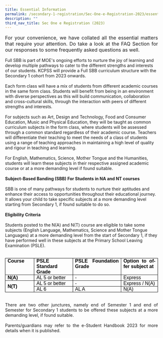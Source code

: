 ```yaml
---
title: Essential Information
permalink: /secondary-1-registration/Sec-One-e-Registration-2023/essential-information/
description: ""
third_nav_title: Sec One e Registration (2023)
---
```

<p style="text-align: justify;font-size:16px;">For your convenience, we have collated all the essential matters that require your attention. Do take a look at the FAQ Section for our responses to some frequently asked questions as well.</p>



<div>Full SBB is part of MOE's ongoing efforts to nurture the joy of learning and develop multiple pathways to cater to the different strengths and interests of our students. KCPSS will provide a Full SBB curriculum structure with the Secondary 1 cohort from 2023 onwards.&nbsp;
</div>
<div><br>
</div>
<div>Each form class will have a mix of students from different academic courses in the same form class. Students will benefit from being in an environment with diverse perspectives as this will build communication, collaboration and cross-cultural skills, through the interaction with peers of different strengths and interests.
</div>
<div><br>
</div>
<div>For subjects such as Art, Design and Technology, Food and Consumer Education, Music and Physical Education, they will be taught as common curriculum subjects in the form class, where students will be assessed through a common standard regardless of their academic course. Teachers will differentiate their teaching to meet the needs of a class of students using a range of teaching approaches in maintaining a high level of quality and rigour in teaching and learning.&nbsp;
</div>
<div><br>
</div>
<div>For English, Mathematics, Science, Mother Tongue and the Humanities, students will learn these subjects in their respective assigned academic course or at a more demanding level if found suitable.
</div>
<div><br>
</div>
<div><b>Subject-Based Banding (SBB) For Students in NA and NT courses</b>
</div>
<div><br>
</div>
<div>SBB is one of many pathways for students to nurture their aptitudes and enhance their access to opportunities throughout their educational journey. It allows your child to take specific subjects at a more demanding level starting from Secondary 1, if found suitable to do so.&nbsp;
</div>
<div><br>
</div>
<div><b>Eligibility Criteria</b>
</div>
<div><br>
</div>
<div>Students posted to the N(A) and N(T) course are eligible to take some subjects (English Language, Mathematics, Science and Mother Tongue Languages) at a more demanding level from the start of Secondary 1, if they have performed well in these subjects at the Primary School Leaving Examination (PSLE).
</div>
<div><br>
</div>
<div>
<div align="center">
</div>
</div>
<div>
<div>
<div align="center">
<table style="border: none; width: 100%;" width="625" cellpadding="0" cellspacing="0" border="1" class="MsoTableLightGridAccent2">
 
<tbody>
<tr style="mso-yfti-irow:-1;mso-yfti-firstrow:yes;mso-yfti-lastfirstrow:yes;
  height:13.55pt">
  
<td style="width: 156px; border: 1pt solid windowtext; padding: 0in 5.4pt; height: 13.55pt;" valign="top" width="95">
  <p style="margin:0in;mso-add-space:auto;
  text-align:justify;text-justify:inter-ideograph;mso-line-height-alt:1.15pt;
  mso-yfti-cnfc:5" class="MsoListParagraphCxSpFirst"><b><span style="font-size:12.0pt;font-family:
  &quot;Arial&quot;,sans-serif;mso-fareast-font-family:&quot;DengXian Light&quot;;mso-fareast-theme-font:
  major-fareast;color:black;mso-themecolor:text1;mso-ansi-language:EN-SG;
  mso-fareast-language:EN-US;mso-bidi-language:AR-SA" lang="EN-SG">Course</span></b></p>
  
</td>
  
<td style="width: 242px; border-top: 1pt solid windowtext; border-right: 1pt solid windowtext; border-bottom: 1pt solid windowtext; border-image: initial; border-left: none; padding: 0in 5.4pt; height: 13.55pt;" valign="top" width="156">
  <p style="margin:0in;mso-add-space:auto;
  text-align:justify;text-justify:inter-ideograph;mso-line-height-alt:1.15pt;
  mso-yfti-cnfc:1" class="MsoListParagraphCxSpMiddle"><b><span style="font-size:12.0pt;font-family:
  &quot;Arial&quot;,sans-serif;mso-fareast-font-family:&quot;DengXian Light&quot;;mso-fareast-theme-font:
  major-fareast;color:black;mso-themecolor:text1;mso-ansi-language:EN-SG;
  mso-fareast-language:EN-US;mso-bidi-language:AR-SA" lang="EN-SG">PSLE Standard Grade</span></b></p>
  
</td>
  
<td style="width: 318px; border-top: 1pt solid windowtext; border-right: 1pt solid windowtext; border-bottom: 1pt solid windowtext; border-image: initial; border-left: none; padding: 0in 5.4pt; height: 13.55pt;" valign="top" width="210">
  <p style="margin:0in;mso-add-space:auto;
  text-align:justify;text-justify:inter-ideograph;mso-line-height-alt:1.15pt;
  mso-yfti-cnfc:1" class="MsoListParagraphCxSpMiddle"><b><span style="font-size:12.0pt;font-family:
  &quot;Arial&quot;,sans-serif;mso-fareast-font-family:&quot;DengXian Light&quot;;mso-fareast-theme-font:
  major-fareast;color:black;mso-themecolor:text1;mso-ansi-language:EN-SG;
  mso-fareast-language:EN-US;mso-bidi-language:AR-SA" lang="EN-SG">PSLE Foundation Grade</span></b></p>
  
</td>
  
<td style="width: 252px; border-top: 1pt solid windowtext; border-right: 1pt solid windowtext; border-bottom: 1pt solid windowtext; border-image: initial; border-left: none; padding: 0in 5.4pt; height: 13.55pt;" valign="top" width="163">
  <p style="margin:0in;mso-add-space:auto;
  text-align:justify;text-justify:inter-ideograph;mso-line-height-alt:1.15pt;
  mso-yfti-cnfc:1" class="MsoListParagraphCxSpLast"><b><span style="font-size:12.0pt;font-family:
  &quot;Arial&quot;,sans-serif;mso-fareast-font-family:&quot;DengXian Light&quot;;mso-fareast-theme-font:
  major-fareast;color:black;mso-themecolor:text1;mso-ansi-language:EN-SG;
  mso-fareast-language:EN-US;mso-bidi-language:AR-SA" lang="EN-SG">Option to offer subject
  at</span></b></p>
  
</td>
 
</tr>
 
<tr style="mso-yfti-irow:0;height:2.5pt">
  
<td style="width:71.25pt;border:solid windowtext 1.0pt;border-top:
  none;mso-border-top-alt:solid windowtext .5pt;mso-border-alt:solid windowtext .5pt;
  padding:0in 5.4pt 0in 5.4pt;height:2.5pt" width="95">
  <p style="margin:0in;mso-add-space:auto;
  text-align:justify;text-justify:inter-ideograph;mso-line-height-alt:1.15pt;
  mso-yfti-cnfc:68" class="MsoListParagraphCxSpFirst"><b><span style="font-size:12.0pt;font-family:
  &quot;Arial&quot;,sans-serif;mso-fareast-font-family:&quot;DengXian Light&quot;;mso-fareast-theme-font:
  major-fareast;color:black;mso-themecolor:text1;mso-ansi-language:EN-SG;
  mso-fareast-language:EN-US;mso-bidi-language:AR-SA" lang="EN-SG">N(A)</span></b></p>
  
</td>
  
<td style="width:117.25pt;border-top:none;border-left:none;
  border-bottom:solid windowtext 1.0pt;border-right:solid windowtext 1.0pt;
  mso-border-top-alt:solid windowtext .5pt;mso-border-left-alt:solid windowtext .5pt;
  mso-border-alt:solid windowtext .5pt;padding:0in 5.4pt 0in 5.4pt;height:2.5pt" width="156">
  <p style="margin:0in;mso-add-space:auto;
  text-align:justify;text-justify:inter-ideograph;mso-line-height-alt:1.15pt;
  mso-yfti-cnfc:64" class="MsoListParagraphCxSpMiddle"><span style="font-size:12.0pt;font-family:&quot;Arial&quot;,sans-serif;
  mso-fareast-font-family:Calibri;mso-fareast-theme-font:minor-latin;
  color:black;mso-themecolor:text1;mso-ansi-language:EN-SG;mso-fareast-language:
  EN-US;mso-bidi-language:AR-SA" lang="EN-SG">AL 5 or better</span></p>
  
</td>
  
<td style="width:157.5pt;border-top:none;border-left:none;
  border-bottom:solid windowtext 1.0pt;border-right:solid windowtext 1.0pt;
  mso-border-top-alt:solid windowtext .5pt;mso-border-left-alt:solid windowtext .5pt;
  mso-border-alt:solid windowtext .5pt;padding:0in 5.4pt 0in 5.4pt;height:2.5pt" width="210">
  <p style="margin:0in;mso-add-space:auto;
  text-align:justify;text-justify:inter-ideograph;mso-line-height-alt:1.15pt;
  mso-yfti-cnfc:64" class="MsoListParagraphCxSpMiddle"><span style="font-size:12.0pt;font-family:&quot;Arial&quot;,sans-serif;
  mso-fareast-font-family:Calibri;mso-fareast-theme-font:minor-latin;
  color:black;mso-themecolor:text1;mso-ansi-language:EN-SG;mso-fareast-language:
  EN-US;mso-bidi-language:AR-SA" lang="EN-SG">-</span></p>
  
</td>
  
<td style="width:122.5pt;border-top:none;border-left:none;
  border-bottom:solid windowtext 1.0pt;border-right:solid windowtext 1.0pt;
  mso-border-top-alt:solid windowtext .5pt;mso-border-left-alt:solid windowtext .5pt;
  mso-border-alt:solid windowtext .5pt;padding:0in 5.4pt 0in 5.4pt;height:2.5pt" width="163">
  <p style="margin:0in;mso-add-space:auto;
  text-align:justify;text-justify:inter-ideograph;mso-line-height-alt:1.15pt;
  mso-yfti-cnfc:64" class="MsoListParagraphCxSpLast"><span style="font-size:12.0pt;font-family:&quot;Arial&quot;,sans-serif;
  mso-fareast-font-family:Calibri;mso-fareast-theme-font:minor-latin;
  color:black;mso-themecolor:text1;mso-ansi-language:EN-SG;mso-fareast-language:
  EN-US;mso-bidi-language:AR-SA" lang="EN-SG">Express</span></p>
  
</td>
 
</tr>
 
<tr style="mso-yfti-irow:1;height:2.5pt">
  
<td style="width:71.25pt;border:solid windowtext 1.0pt;
  border-top:none;mso-border-top-alt:solid windowtext .5pt;mso-border-alt:solid windowtext .5pt;
  padding:0in 5.4pt 0in 5.4pt;height:2.5pt" rowspan="2" width="95">
  <p style="margin:0in;mso-add-space:auto;
  text-align:justify;text-justify:inter-ideograph;mso-line-height-alt:1.15pt;
  mso-yfti-cnfc:132" class="MsoListParagraphCxSpFirst"><b><span style="font-size:12.0pt;font-family:
  &quot;Arial&quot;,sans-serif;mso-fareast-font-family:&quot;DengXian Light&quot;;mso-fareast-theme-font:
  major-fareast;color:black;mso-themecolor:text1;mso-ansi-language:EN-SG;
  mso-fareast-language:EN-US;mso-bidi-language:AR-SA" lang="EN-SG">N(T)</span></b></p>
  
</td>
  
<td style="width:117.25pt;border-top:none;border-left:none;
  border-bottom:solid windowtext 1.0pt;border-right:solid windowtext 1.0pt;
  mso-border-top-alt:solid windowtext .5pt;mso-border-left-alt:solid windowtext .5pt;
  mso-border-alt:solid windowtext .5pt;padding:0in 5.4pt 0in 5.4pt;height:2.5pt" width="156">
  <p style="margin:0in;mso-add-space:auto;
  text-align:justify;text-justify:inter-ideograph;mso-line-height-alt:1.15pt;
  mso-yfti-cnfc:128" class="MsoListParagraphCxSpMiddle"><span style="font-size:12.0pt;font-family:&quot;Arial&quot;,sans-serif;
  mso-fareast-font-family:Calibri;mso-fareast-theme-font:minor-latin;
  color:black;mso-themecolor:text1;mso-ansi-language:EN-SG;mso-fareast-language:
  EN-US;mso-bidi-language:AR-SA" lang="EN-SG">AL 5 or better </span></p>
  
</td>
  
<td style="width:157.5pt;border-top:none;border-left:none;
  border-bottom:solid windowtext 1.0pt;border-right:solid windowtext 1.0pt;
  mso-border-top-alt:solid windowtext .5pt;mso-border-left-alt:solid windowtext .5pt;
  mso-border-alt:solid windowtext .5pt;padding:0in 5.4pt 0in 5.4pt;height:2.5pt" width="210">
  <p style="margin:0in;mso-add-space:auto;
  text-align:justify;text-justify:inter-ideograph;mso-line-height-alt:1.15pt;
  mso-yfti-cnfc:128" class="MsoListParagraphCxSpLast"><span style="font-size:12.0pt;font-family:&quot;Arial&quot;,sans-serif;
  mso-fareast-font-family:Calibri;mso-fareast-theme-font:minor-latin;
  color:black;mso-themecolor:text1;mso-ansi-language:EN-SG;mso-fareast-language:
  EN-US;mso-bidi-language:AR-SA" lang="EN-SG">-</span></p>
  
</td>
  
<td style="width:122.5pt;border-top:none;border-left:none;
  border-bottom:solid windowtext 1.0pt;border-right:solid windowtext 1.0pt;
  mso-border-top-alt:solid windowtext .5pt;mso-border-left-alt:solid windowtext .5pt;
  mso-border-alt:solid windowtext .5pt;padding:0in 5.4pt 0in 5.4pt;height:2.5pt" width="163">
  <p style="margin-bottom:0in;margin-top:0in;mso-margin-bottom-alt:
  12.75pt;mso-margin-top-alt:0in;mso-add-space:auto;text-align:justify;
  text-justify:inter-ideograph;mso-line-height-alt:1.15pt;mso-yfti-cnfc:128" class="MsoNormal"><span style="font-size:12.0pt;font-family:&quot;Arial&quot;,sans-serif;mso-fareast-font-family:
  Calibri;mso-fareast-theme-font:minor-latin;color:black;mso-themecolor:text1;
  mso-ansi-language:EN-SG;mso-fareast-language:EN-US;mso-bidi-language:AR-SA" lang="EN-SG">Express
  / N(A)</span></p>
  
</td>
 
</tr>
 
<tr style="mso-yfti-irow:2;mso-yfti-lastrow:yes;height:7.65pt">
  
<td style="width:117.25pt;border-top:none;border-left:none;
  border-bottom:solid windowtext 1.0pt;border-right:solid windowtext 1.0pt;
  mso-border-top-alt:solid windowtext .5pt;mso-border-left-alt:solid windowtext .5pt;
  mso-border-alt:solid windowtext .5pt;padding:0in 5.4pt 0in 5.4pt;height:7.65pt" width="156">
  <p style="margin:0in;mso-add-space:auto;
  text-align:justify;text-justify:inter-ideograph;mso-line-height-alt:1.15pt;
  mso-yfti-cnfc:64" class="MsoListParagraphCxSpFirst"><span style="font-size:12.0pt;font-family:&quot;Arial&quot;,sans-serif;
  mso-fareast-font-family:Calibri;mso-fareast-theme-font:minor-latin;
  color:black;mso-themecolor:text1;mso-ansi-language:EN-SG;mso-fareast-language:
  EN-US;mso-bidi-language:AR-SA" lang="EN-SG">AL 6</span></p>
  
</td>
  
<td style="width:157.5pt;border-top:none;border-left:none;
  border-bottom:solid windowtext 1.0pt;border-right:solid windowtext 1.0pt;
  mso-border-top-alt:solid windowtext .5pt;mso-border-left-alt:solid windowtext .5pt;
  mso-border-alt:solid windowtext .5pt;padding:0in 5.4pt 0in 5.4pt;height:7.65pt" width="210">
  <p style="margin:0in;mso-add-space:auto;
  text-align:justify;text-justify:inter-ideograph;mso-line-height-alt:1.15pt;
  mso-yfti-cnfc:64" class="MsoListParagraphCxSpMiddle"><span style="font-size:12.0pt;font-family:&quot;Arial&quot;,sans-serif;
  mso-fareast-font-family:Calibri;mso-fareast-theme-font:minor-latin;
  color:black;mso-themecolor:text1;mso-ansi-language:EN-SG;mso-fareast-language:
  EN-US;mso-bidi-language:AR-SA" lang="EN-SG">AL A</span></p>
  
</td>
  
<td style="width:122.5pt;border-top:none;border-left:none;
  border-bottom:solid windowtext 1.0pt;border-right:solid windowtext 1.0pt;
  mso-border-top-alt:solid windowtext .5pt;mso-border-left-alt:solid windowtext .5pt;
  mso-border-alt:solid windowtext .5pt;padding:0in 5.4pt 0in 5.4pt;height:7.65pt" width="163">
  <p style="margin:0in;mso-add-space:auto;
  text-align:justify;text-justify:inter-ideograph;mso-line-height-alt:1.15pt;
  mso-yfti-cnfc:64" class="MsoListParagraphCxSpLast"><span style="font-size:12.0pt;font-family:&quot;Arial&quot;,sans-serif;
  mso-fareast-font-family:Calibri;mso-fareast-theme-font:minor-latin;
  color:black;mso-themecolor:text1;mso-ansi-language:EN-SG;mso-fareast-language:
  EN-US;mso-bidi-language:AR-SA" lang="EN-SG">N(A)</span></p>
  
</td>
 
</tr>
</tbody>
</table>
</div>
</div>
</div>
<div><br>
</div>
<div>
<div style="text-align: justify;">There are two other junctures, namely end of Semester 1 and end of Semester for Secondary 1 students to be offered these subjects at a more demanding level, if found suitable.
</div>
<div style="text-align: justify;"><br>
</div>
<div style="text-align: justify;">Parents/guardians may refer to the e-Student Handbook 2023 for more details when it is published.
</div>
</div>
<div>
<div align="center"><br>
</div>
</div>
<div>
<div align="center">
</div>
</div>